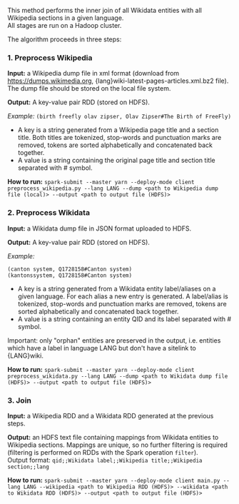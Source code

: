 This method performs the inner join of all Wikidata entities with all Wikipedia sections in a given language.  
All stages are run on a Hadoop cluster.

The algorithm proceeds in three steps:

### 1. Preprocess Wikipedia
**Input:** a Wikipedia dump file in xml format (download from https://dumps.wikimedia.org, {lang}wiki-latest-pages-articles.xml.bz2 file). The dump file should be stored on the local file system.

**Output:** A key-value pair RDD (stored on HDFS).  

*Example:* `(birth freefly olav zipser, Olav Zipser#The Birth of FreeFly)`
* A key is a string generated from a Wikipedia page title and a section title. Both titles are tokenized, stop-words and punctuation marks are removed, tokens are sorted alphabetically and concatenated back together.
* A value is a string containing the original page title and section title separated with # symbol.  

**How to run:** `spark-submit --master yarn --deploy-mode client preprocess_wikipedia.py --lang LANG --dump <path to Wikipedia dump file (local)> --output <path to output file (HDFS)>`

### 2. Preprocess Wikidata
**Input:** a Wikidata dump file in JSON format uploaded to HDFS.

**Output:** A key-value pair RDD (stored on HDFS).  

*Example:* 
```
(canton system, Q1728158#Canton system)
(kantonssystem, Q1728158#Canton system)
```
* A key is a string generated from a Wikidata entity label/aliases on a given language. For each alias a new entry is generated. A label/alias is tokenized, stop-words and punctuation marks are removed, tokens are sorted alphabetically and concatenated back together.
* A value is a string containing an entity QID and its label separated with # symbol.  

Important: only "orphan" entities are preserved in the output, i.e. entities which have a label in language LANG but don't have a sitelink to {LANG}wiki.

**How to run:** `spark-submit --master yarn --deploy-mode client preprocess_wikidata.py --lang LANG --dump <path to Wikidata dump file (HDFS)> --output <path to output file (HDFS)>`


### 3. Join
**Input:** a Wikipedia RDD and a Wikidata RDD generated at the previous steps.

**Output:** an HDFS text file containing mappings from Wikidata entities to Wikipedia sections. Mappings are unique, so no further filtering is required (filtering is performed on RDDs with the Spark operation `filter`).  
Output format: `qid;;Wikidata label;;Wikipedia title;;Wikipedia section;;lang`

**How to run:** `spark-submit --master yarn --deploy-mode client main.py --lang LANG --wikipedia <path to Wikipedia RDD (HDFS)> --wikidata <path to Wikidata RDD (HDFS)> --output <path to output file (HDFS)>`
